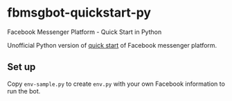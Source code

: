 # fbmsgbot-quickstart-py
Facebook Messenger Platform - Quick Start in Python

Unofficial Python version of [quick start](https://developers.facebook.com/docs/messenger-platform/guides/quick-start) of Facebook messenger platform.

## Set up
Copy `env-sample.py` to create `env.py` with your own Facebook information to run the bot.